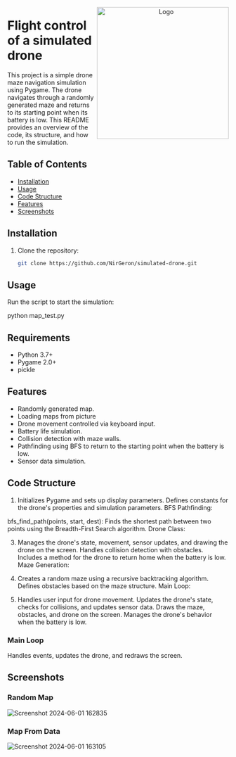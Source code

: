 <p align="center">
  <img src="https://cellfi.co.il/wp-content/uploads/2023/06/tello-1.webp" alt="Logo" width="300" height="300" align="right">
</p>

# Flight control of a simulated drone
This project is a simple drone maze navigation simulation using Pygame. 
The drone navigates through a randomly generated maze and returns to its starting point when its battery is low.
This README provides an overview of the code, its structure, and how to run the simulation.






## Table of Contents

- [Installation](#installation)
- [Usage](#usage)
- [Code Structure](#code-structure)
- [Features](#features)
- [Screenshots](#Screenshots)


## Installation

1. Clone the repository:

   ```sh
   git clone https://github.com/NirGeron/simulated-drone.git

## Usage
Run the script to start the simulation:

python map_test.py

## Requirements

- Python 3.7+
- Pygame 2.0+
- pickle
   

## Features

- Randomly generated map.
- Loading maps from picture
- Drone movement controlled via keyboard input.
- Battery life simulation.
- Collision detection with maze walls.
- Pathfinding using BFS to return to the starting point when the battery is low.
- Sensor data simulation.

## Code Structure

1. Initializes Pygame and sets up display parameters.
Defines constants for the drone's properties and simulation parameters.
BFS Pathfinding:

bfs_find_path(points, start, dest): Finds the shortest path between two points using the Breadth-First Search algorithm.
Drone Class:

3. Manages the drone's state, movement, sensor updates, and drawing the drone on the screen.
Handles collision detection with obstacles.
Includes a method for the drone to return home when the battery is low.
Maze Generation:

4. Creates a random maze using a recursive backtracking algorithm.
Defines obstacles based on the maze structure.
Main Loop:

5. Handles user input for drone movement.
Updates the drone's state, checks for collisions, and updates sensor data.
Draws the maze, obstacles, and drone on the screen.
Manages the drone's behavior when the battery is low.

### Main Loop
Handles events, updates the drone, and redraws the screen.

## Screenshots
### Random Map
![Screenshot 2024-06-01 162835](https://github.com/NirGeron/simulated-drone/assets/75199660/43cbec92-5917-435a-838e-c91413ec652a)
### Map From Data
![Screenshot 2024-06-01 163105](https://github.com/NirGeron/simulated-drone/assets/75199660/07977b9b-4b55-43d3-983b-e9213523f5dd)


